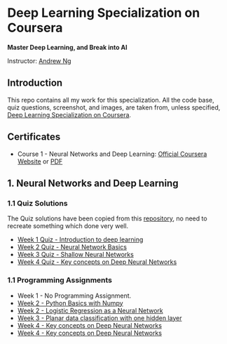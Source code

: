 # Deep Learning Specialization on Coursera

**Master Deep Learning, and Break into AI**

Instructor: [Andrew Ng](http://www.andrewng.org/)

## Introduction

This repo contains all my work for this specialization. All the code base, quiz questions, screenshot, and images, are taken from, unless specified, [Deep Learning Specialization on Coursera](https://www.coursera.org/specializations/deep-learning).

## Certificates

 - Course 1 - Neural Networks and Deep Learning: [Official Coursera Website](https://www.coursera.org/account/accomplishments/certificate/64AXM9TMUKN9) or [PDF](Certificates/Coursera%2064AXM9TMUKN9.pdf)

## 1. Neural Networks and Deep Learning

### 1.1 Quiz Solutions

The Quiz solutions have been copied from this [repository](https://github.com/Kulbear/deep-learning-coursera), no need to recreate something which done very well.

- [Week 1 Quiz - Introduction to deep learning](1.%20Neural%20Networks%20and%20Deep%20Learning/Week%201%20-%20Introduction%20to%20deep%20learning/Week%201%20Quiz%20-%20Introduction%20to%20deep%20learning.md)
- [Week 2 Quiz - Neural Network Basics](1.%20Neural%20Networks%20and%20Deep%20Learning/Week%202%20-%20Neural%20Networks%20Basics/Week%202%20Quiz%20-%20Neural%20Network%20Basics.md)
- [Week 3 Quiz - Shallow Neural Networks](1.%20Neural%20Networks%20and%20Deep%20Learning/Week%203%20-%20Shallow%20neural%20networks/Week%203%20Quiz%20-%20Shallow%20Neural%20Networks.md)
- [Week 4 Quiz - Key concepts on Deep Neural Networks](1.%20Neural%20Networks%20and%20Deep%20Learning/Week%204%20-%20Deep%20Neural%20Networks/Week%204%20Quiz%20-%20Key%20concepts%20on%20Deep%20Neural%20Networks.md)

### 1.1 Programming Assignments
- Week 1 - No Programming Assignment.
- [Week 2 - Python Basics with Numpy](1.%20Neural%20Networks%20and%20Deep%20Learning/Week%202%20-%20Neural%20Networks%20Basics/Python%20Basics%20with%20Numpy/)
- [Week 2 - Logistic Regression as a Neural Network](1.%20Neural%20Networks%20and%20Deep%20Learning/Week%202%20-%20Neural%20Networks%20Basics/Logistic%20Regression%20as%20a%20Neural%20Network/)
- [Week 3 - Planar data classification with one hidden layer](1.%20Neural%20Networks%20and%20Deep%20Learning/Week%203%20-%20Shallow%20neural%20networks/Planar%20data%20classification%20with%20one%20hidden%20layer/)
- [Week 4 - Key concepts on Deep Neural Networks](1.%20Neural%20Networks%20and%20Deep%20Learning/Week%204%20-%20Deep%20Neural%20Networks/Building%20your%20Deep%20Neural%20Network%20-%20Step%20by%20Step/)
- [Week 4 - Key concepts on Deep Neural Networks](1.%20Neural%20Networks%20and%20Deep%20Learning/Week%204%20-%20Deep%20Neural%20Networks/Deep%20Neural%20Network%20Application%20-%20Image%20Classification/)
